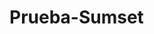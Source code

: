 # Prueba-Sumset
<html>

<head>
 <script type="text/javascript" src="https://www.gstatic.com/charts/loader.js"></script>
    <script type="text/javascript">
      google.charts.load('current', {'packages':['corechart']});
      google.charts.setOnLoadCallback(drawChart);

      function drawChart() {

        var data = google.visualization.arrayToDataTable([
          ['Task', 'Hours per Day'],
          ['IE6 5',     11],
          ['IE7 20',      5],
          ['IE8 75',  2]
      
        ]);

        var options = {
          title: ' Datos Pie Chart:'
        };

        var chart = new google.visualization.PieChart(document.getElementById('piechart'));

        chart.draw(data, options);
      }
    </script>

</head>

<body>
<h6> JAZNEIDY VARGAS SILVA</h6>
<h6> HOBBIES</h6>
<p> Hola, los hobbies que tengo es mirar series, me gusta mucho ver series y peliculas (GAME OF THRONES,DC COMICS Y MARVEL)
 me gusta hacer ejercicio, por lo que voy al GYM y hacer recetas de cocina </p>
 
 <div id="piechart" style="width: 900px; height: 500px;"></div>
 <button> hola </button>


</body>

</html>
